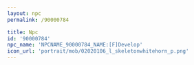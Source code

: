 ```yaml
---
layout: npc
permalink: /90000784

title: Npc
id: '90000784'
npc_name: 'NPCNAME_90000784_NAME:[F]Develop'
icon_url: 'portrait/mob/02020106_l_skeletonwhitehorn_p.png'
---
```

